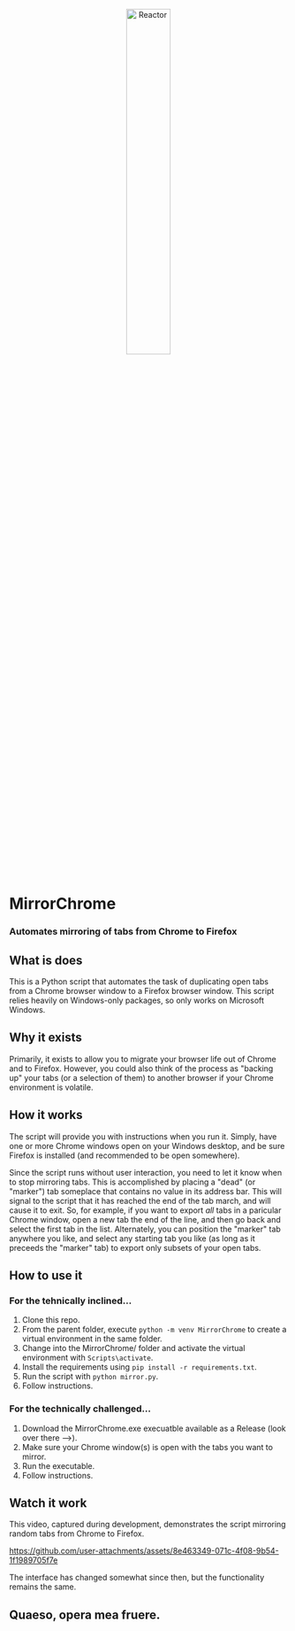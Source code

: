 <p align="center">
  <a href="https://rclone.org/">
    <img width="40%" alt="Reactor" src="https://github.com/user-attachments/assets/fbc5458a-a33e-403e-b3da-a4513be12172">
  </a>
</p>

# MirrorChrome
### Automates mirroring of tabs from Chrome to Firefox

## What is does

This is a Python script that automates the task of duplicating open tabs from a Chrome browser window to a Firefox browser window.  This script relies heavily on Windows-only packages, so only works on Microsoft Windows.

## Why it exists

Primarily, it exists to allow you to migrate your browser life out of Chrome and to Firefox.  However, you could also think of the process as "backing up" your tabs (or a selection of them) to another browser if your Chrome environment is volatile.

## How it works

The script will provide you with instructions when you run it.  Simply, have one or more Chrome windows open on your Windows desktop, and be sure Firefox is installed (and recommended to be open somewhere).

Since the script runs without user interaction, you need to let it know when to stop mirroring tabs.  This is accomplished by placing a "dead" (or "marker") tab someplace that contains no value in its address bar.  This will signal to the script that it has reached the end of the tab march, and will cause it to exit.  So, for example, if you want to export _all_ tabs in a paricular Chrome window, open a new tab the end of the line, and then go back and select the first tab in the list.  Alternately, you can position the "marker" tab anywhere you like, and select any starting tab you like (as long as it preceeds the "marker" tab) to export only subsets of your open tabs.

## How to use it

### For the tehnically inclined...
1. Clone this repo.
2. From the parent folder, execute `python -m venv MirrorChrome` to create a virtual environment in the same folder.
3. Change into the MirrorChrome/ folder and activate the virtual environment with `Scripts\activate`.
4. Install the requirements using `pip install -r requirements.txt`.
5. Run the script with `python mirror.py`.
6. Follow instructions.

### For the technically challenged...
1. Download the MirrorChrome.exe execuatble available as a Release (look over there -->).
2. Make sure your Chrome window(s) is open with the tabs you want to mirror.
3. Run the executable.
4. Follow instructions.

## Watch it work

This video, captured during development, demonstrates the script mirroring random tabs from Chrome to Firefox.

https://github.com/user-attachments/assets/8e463349-071c-4f08-9b54-1f1989705f7e

The interface has changed somewhat since then, but the functionality remains the same.

## Quaeso, opera mea fruere.
